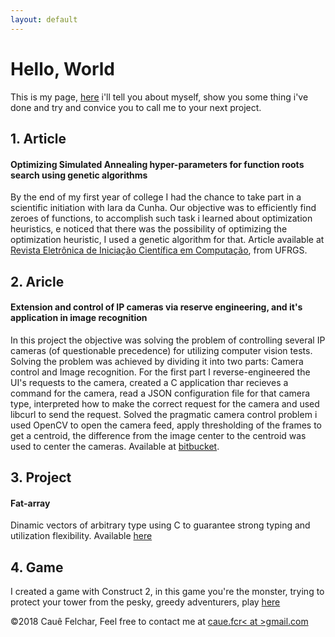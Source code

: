 ```yaml
---
layout: default
---
```


# Hello, World

This is my page, [here](./about-en.html) i'll tell you about myself, show you some thing i've done and try and convice you to call me to your next project.

## 1. Article
#### Optimizing Simulated Annealing hyper-parameters for function roots search using genetic algorithms
By the end of my first year of college I had the chance to take part in a scientific initiation with Iara da Cunha. Our objective was to efficiently find zeroes of functions, to accomplish such task i learned about optimization heuristics, e noticed that there was the possibility of optimizing the optimization heuristic, I used a genetic algorithm for that. Article available at [Revista Eletrônica de Iniciação Científica em Computação](goo.gl/dJZVQt), from UFRGS.

## 2. Aricle
#### Extension and control of IP cameras via reserve engineering, and it's application in image recognition
In this project the objective was solving the problem of controlling several IP cameras (of questionable precedence) for utilizing computer vision tests. Solving the problem was achieved by dividing it into two parts: Camera control and Image recognition.
For the first part I reverse-engineered the UI's requests to the camera, created a C application thar recieves a command for the camera, read a JSON configuration file for that camera type, interpreted how to make the correct request for the camera and used libcurl to send the request.
Solved the pragmatic camera control problem i used OpenCV to open the camera feed, apply thresholding of the frames to get a centroid, the difference from the image center to the centroid was used to center the cameras. Available at [bitbucket](https://bitbucket.org/Cauef/ctrlcam/).

## 3. Project
#### Fat-array
Dinamic vectors of arbitrary type using C to guarantee strong typing and utilization flexibility. Available [here](https://github.com/cauefcr/Fat-Array)

## 4. Game
I created a game with Construct 2, in this game you're the monster, trying to protect your tower from the pesky, greedy adventurers, play [here](https://caue.site/whosinmytower)

&copy;2018 Cauê Felchar, 
Feel free to contact me at <a href="mailto:caue.fcr<at>gmail.com">caue.fcr< at >gmail.com</a>
